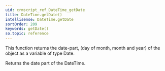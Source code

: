 ```yaml
---
uid: crmscript_ref_DateTime_getDate
title: DateTime.getDate()
intellisense: DateTime.getDate
sortOrder: 209
keywords: getDate()
so.topic: reference
---
```


This function returns the date-part, (day of month, month and year) of the object as a variable of type Date.


Returns the date part of the DateTime.


